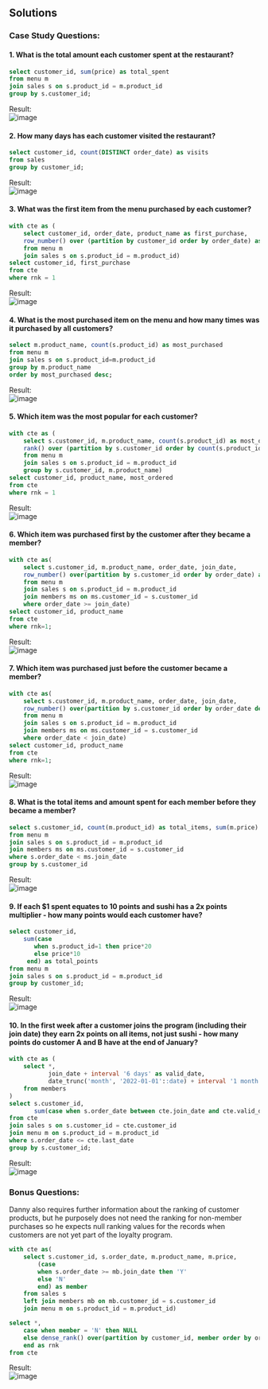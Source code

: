 ## **Solutions**

### Case Study Questions:

#### 1. What is the total amount each customer spent at the restaurant?

```sql
select customer_id, sum(price) as total_spent
from menu m
join sales s on s.product_id = m.product_id
group by s.customer_id;
```
Result:  
![image](https://github.com/Minautee/8-Week-SQL-Practice/assets/68679965/8611af6a-2527-4925-9e8f-548b997acfbb)

#### 2. How many days has each customer visited the restaurant?

```sql
select customer_id, count(DISTINCT order_date) as visits
from sales
group by customer_id;
```
Result:  
![image](https://github.com/Minautee/8-Week-SQL-Practice/assets/68679965/65fa2cd4-1a7f-4e75-b600-0bf7f6a2c2a2)

#### 3. What was the first item from the menu purchased by each customer?

```sql
with cte as (
	select customer_id, order_date, product_name as first_purchase,
	row_number() over (partition by customer_id order by order_date) as rnk
	from menu m
	join sales s on s.product_id = m.product_id)
select customer_id, first_purchase
from cte
where rnk = 1
```
Result:  
![image](https://github.com/Minautee/8-Week-SQL-Practice/assets/68679965/f49475d0-22c5-4049-8d73-9935c6c40037)

#### 4. What is the most purchased item on the menu and how many times was it purchased by all customers?

```sql
select m.product_name, count(s.product_id) as most_purchased
from menu m
join sales s on s.product_id=m.product_id
group by m.product_name
order by most_purchased desc;
```
Result:  
![image](https://github.com/Minautee/8-Week-SQL-Practice/assets/68679965/bbce1155-c353-4c5f-a12c-59eb979fde57)

#### 5. Which item was the most popular for each customer?

```sql
with cte as (
	select s.customer_id, m.product_name, count(s.product_id) as most_ordered,
	rank() over (partition by s.customer_id order by count(s.product_id) desc) as rnk
	from menu m
	join sales s on s.product_id = m.product_id
	group by s.customer_id, m.product_name)
select customer_id, product_name, most_ordered
from cte
where rnk = 1
```
Result:  
![image](https://github.com/Minautee/8-Week-SQL-Practice/assets/68679965/ada8dd0e-a271-4a44-be61-feb7a227a1ab)

#### 6. Which item was purchased first by the customer after they became a member?

```sql
with cte as(
	select s.customer_id, m.product_name, order_date, join_date,
	row_number() over(partition by s.customer_id order by order_date) as rnk
	from menu m
	join sales s on s.product_id = m.product_id
	join members ms on ms.customer_id = s.customer_id
	where order_date >= join_date)
select customer_id, product_name
from cte
where rnk=1;
```
Result:  
![image](https://github.com/Minautee/8-Week-SQL-Practice/assets/68679965/7caf40af-d3fe-41bc-9db9-9b498eaffc59)

#### 7. Which item was purchased just before the customer became a member?

```sql
with cte as(
	select s.customer_id, m.product_name, order_date, join_date,
	row_number() over(partition by s.customer_id order by order_date desc) as rnk
	from menu m
	join sales s on s.product_id = m.product_id
	join members ms on ms.customer_id = s.customer_id
	where order_date < join_date)
select customer_id, product_name
from cte
where rnk=1;
```
Result:  
![image](https://github.com/Minautee/8-Week-SQL-Practice/assets/68679965/ed118fb6-e18e-4e09-9b67-31db3a024d1f)

#### 8. What is the total items and amount spent for each member before they became a member?

```sql
select s.customer_id, count(m.product_id) as total_items, sum(m.price) as total_price
from menu m
join sales s on s.product_id = m.product_id
join members ms on ms.customer_id = s.customer_id
where s.order_date < ms.join_date
group by s.customer_id
```
Result:  
![image](https://github.com/Minautee/8-Week-SQL-Practice/assets/68679965/cfcdc67b-f99a-4122-91cc-a98f94fe7ae7)

#### 9. If each $1 spent equates to 10 points and sushi has a 2x points multiplier - how many points would each customer have?

```sql
select customer_id,
	sum(case
	   when s.product_id=1 then price*20
	   else price*10
	 end) as total_points
from menu m
join sales s on s.product_id = m.product_id
group by customer_id;
```
Result:  
![image](https://github.com/Minautee/8-Week-SQL-Practice/assets/68679965/ad391967-e820-4dc1-abf3-310a955f0911)

#### 10. In the first week after a customer joins the program (including their join date) they earn 2x points on all items, not just sushi - how many points do customer A and B have at the end of January?

```sql
with cte as (
    select *,
           join_date + interval '6 days' as valid_date,
           date_trunc('month', '2022-01-01'::date) + interval '1 month - 1 day' AS last_date
    from members
)
select s.customer_id, 
       sum(case when s.order_date between cte.join_date and cte.valid_date then m.price * 20 else m.price * 10 end) as total_points
from cte
join sales s on s.customer_id = cte.customer_id
join menu m on s.product_id = m.product_id
where s.order_date <= cte.last_date
group by s.customer_id;
```
Result:  
![image](https://github.com/Minautee/8-Week-SQL-Practice/assets/68679965/1d7f2bb9-1334-4990-b9c8-2828d440bb8e)

### Bonus Questions:

Danny also requires further information about the ranking of customer products, but he purposely does not need the ranking for non-member purchases so he expects null ranking values for the records when customers are not yet part of the loyalty program.

```sql
with cte as(
	select s.customer_id, s.order_date, m.product_name, m.price,
		(case 
		when s.order_date >= mb.join_date then 'Y'
		else 'N'
		end) as member
	from sales s
	left join members mb on mb.customer_id = s.customer_id
	join menu m on s.product_id = m.product_id)

select *,
	case when member = 'N' then NULL
	else dense_rank() over(partition by customer_id, member order by order_date)
	end as rnk
from cte
```
Result:  
![image](https://github.com/Minautee/8-Week-SQL-Practice/assets/68679965/76026746-8f21-41f5-90cf-e878b61aaf1c)

